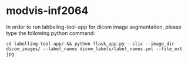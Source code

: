 # modvis-inf2064

In order to run labbeling-tool-app for dicom image segmentation, please type the following python command:

```
cd labelling-tool-app/ && python flask_app.py --slic --image_dir dicom_images/ --label_names dicom_labels/label_names.yml --file_ext jpg
```